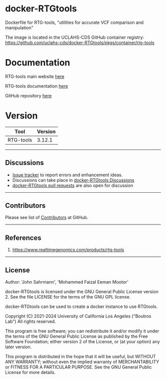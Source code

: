 # docker-RTGtools
Dockerfile for RTG-tools, "utilities for accurate VCF comparison and manipulation"

The image is located in the UCLAHS-CDS GitHub container registry: https://github.com/uclahs-cds/docker-RTGtools/pkgs/container/rtg-tools

# Documentation
RTG-tools main website [here](https://www.realtimegenomics.com/products/rtg-tools)

RTG-tools documentation [here](https://cdn.rawgit.com/RealTimeGenomics/rtg-tools/master/installer/resources/tools/RTGOperationsManual/index.html)

GitHub repository [here](https://github.com/RealTimeGenomics/rtg-tools)

# Version
| Tool | Version |
|------|---------|
| RTG-tools | 3.12.1 |

---

## Discussions

- [Issue tracker](https://github.com/uclahs-cds/docker-RTGtools/issues) to report errors and enhancement ideas.
- Discussions can take place in [docker-RTGtools Discussions](https://github.com/uclahs-cds/docker-RTGtools/discussions)
- [docker-RTGtools pull requests](https://github.com/uclahs-cds/docker-RTGtools/pulls) are also open for discussion

---

## Contributors

Please see list of [Contributors](https://github.com/uclahs-cds/docker-RTGtools/graphs/contributors) at GitHub.

---

## References

1. https://www.realtimegenomics.com/products/rtg-tools

---

## License

Author: 'John Sahrmann', 'Mohammed Faizal Eeman Mootor'

docker-RTGtools is licensed under the GNU General Public License version 2. See the file LICENSE for the terms of the GNU GPL license.

docker-RTGtools can be used to create a docker instance to use RTGtools.

Copyright (C) 2021-2024 University of California Los Angeles ("Boutros Lab") All rights reserved.

This program is free software; you can redistribute it and/or modify it under the terms of the GNU General Public License as published by the Free Software Foundation; either version 2 of the License, or (at your option) any later version.

This program is distributed in the hope that it will be useful, but WITHOUT ANY WARRANTY; without even the implied warranty of MERCHANTABILITY or FITNESS FOR A PARTICULAR PURPOSE. See the GNU General Public License for more details.
